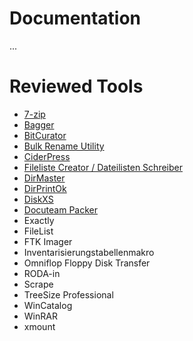 # Documentation
...

# Reviewed Tools
- [7-zip](./7-zip.md)
- [Bagger](./bagger.md)
- [BitCurator](./bitcurator.md)
- [Bulk Rename Utility](./bulkrenameutility.md)
- [CiderPress](./ciderpress.md)
- [Fileliste Creator / Dateilisten Schreiber](./filelistcreator.md)
- [DirMaster](./dirmaster.md)
- [DirPrintOk](./dirprintok.md)
- [DiskXS](./diskxs.md)
- [Docuteam Packer](./docuteampacker.md)
- Exactly
- FileList
- FTK Imager
- Inventarisierungstabellenmakro
- Omniflop Floppy Disk Transfer
- RODA-in
- Scrape
- TreeSize Professional
- WinCatalog
- WinRAR
- xmount
